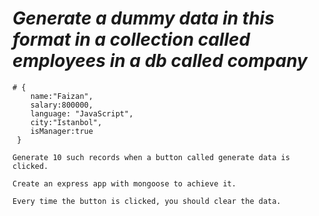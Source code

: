 # <i> Generate a dummy data in this format in a collection called employees in a db called company</i>
```
# {
    name:"Faizan",
    salary:800000,
    language: "JavaScript",
    city:"Istanbol",
    isManager:true
 }
```
```
Generate 10 such records when a button called generate data is clicked.
```

```
Create an express app with mongoose to achieve it.
```

```
Every time the button is clicked, you should clear the data.
```